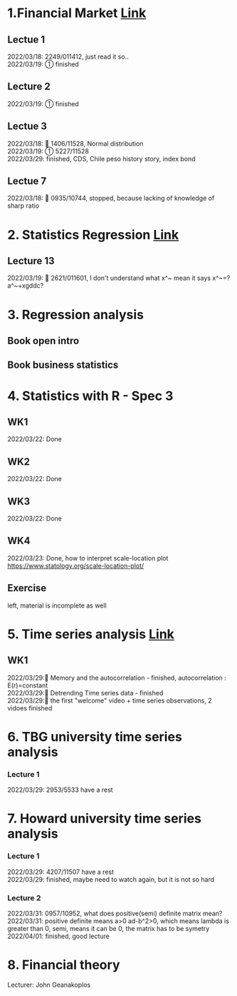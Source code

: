 
# 1.Financial Market [Link](https://www.youtube.com/watch?v=3EzdvkRgToY&list=PL8FB14A2200B87185&index=7)
## Lectue 1
  2022/03/18: 2249/011412, just read it so.. <br>
  2022/03/19: ① finished
## Lecture 2
  2022/03/19: ① finished
## Lectue 3
  2022/03/18: 💫 1406/11528, Normal distribution <br>
  2022/03/19: ① 5227/11528<br>
  2022/03/29: finished, CDS, Chile peso history story, index bond

## Lectue 7
2022/03/18: 💫 0935/10744, stopped, because lacking of knowledge of sharp ratio

# 2. Statistics Regression [Link](https://www.youtube.com/watch?v=yP1S37BiEsQ&list=PLUl4u3cNGP60uVBMaoNERc6knT_MgPKS0&index=13)
## Lecture 13
2022/03/19: 💫 2621/011601, I don't understand what x^~ mean it says x^~=?a^~+xgddc? <br>

# 3. Regression analysis
## Book open intro

## Book business statistics

# 4. Statistics with R - Spec 3
## WK1
2022/03/22: Done <br>
## WK2
2022/03/22: Done <br>
## WK3
2022/03/22: Done <br>
## WK4
2022/03/23: Done, how to interpret scale-location plot https://www.statology.org/scale-location-plot/ <br>

## Exercise
left, material is incomplete as well

# 5. Time series analysis [Link](https://www.coursera.org/learn/the-econometrics-of-time-series-data/lecture/q0aez/memory-and-the-autocorrelation-function)
## WK1
2022/03/29:💫  Memory and the autocorrelation - finished, autocorrelation : E(r)=constant<br>
2022/03/29:💫 Detrending Time series data - finished<br>
2022/03/29:💫 the first "welcome" video + time series observations, 2 vidoes finished<br>

# 6. TBG university time series analysis
### Lecture 1
2022/03/29: 2953/5533 have a rest

# 7. Howard university time series analysis
### Lecture 1
2022/03/29: 4207/11507 have a rest <br>
2022/03/29: finished, maybe need to watch again, but it is not so hard

### Lecture 2
2022/03/31: 0957/10952, what does positive(semi) definite matrix mean? <br>
2022/03/31: positive definite means a>0 ad-b^2>0, which means lambda is greater than 0, semi, means it can be 0, the matrix has to be symetry <br>
2022/04/01: finished, good lecture
# 8. Financial theory
Lecturer: John Geanakoplos
